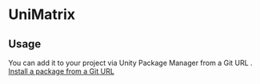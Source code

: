 # UniMatrix

## Usage
You can add it to your project via Unity Package Manager from a Git URL .  
[Install a package from a Git URL](https://docs.unity3d.com/2021.2/Documentation/Manual/upm-ui-giturl.html)

```

```
